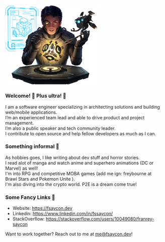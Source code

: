 <img src="./Art_Whole.png" width="300px" />

### Welcome! 👋 Plus ultra! 👊
I am a software engineer specializing in architecting solutions and building web/mobile applications.<br />
I’m an experienced team lead and able to drive product and project management. <br />
I’m also a public speaker and tech community leader. <br />
I contribute to open source and help fellow developers as much as I can. <br />

### Something informal 🐔
As hobbies goes, I like writing about dev stuff and horror stories. <br />
I read alot of manga and watch anime and superhero animations (DC or Marvel) as well!<br />
I'm into RPG and competitive MOBA games (add me ign: freybourne at Brawl Stars and Pokemon Unite ). <br />
I'm also diving into the crypto world. P2E is a dream come true! <br />

### Some Fancy Links 🐲
- Website: https://fsaycon.dev
- Linkedin: https://www.linkedin.com/in/fssaycon/
- StackOverflow: https://stackoverflow.com/users/10049080/franrey-saycon

Want to work together? Reach out to me at me@fsaycon.dev!

